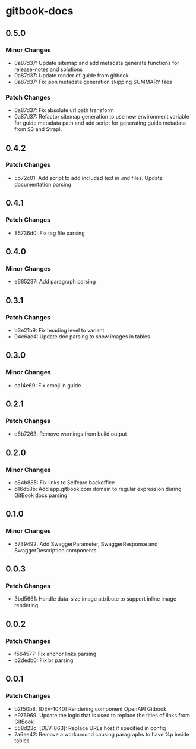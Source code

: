 # gitbook-docs

## 0.5.0

### Minor Changes

- 0a87d37: Update sitemap and add metadata generate functions for release-notes and solutions
- 0a87d37: Update render of guide from gitbook
- 0a87d37: Fix json metadata generation skipping SUMMARY files

### Patch Changes

- 0a87d37: Fix absolute url path transform
- 0a87d37: Refactor sitemap generation to use new environment variable for guide metadata path and add script for generating guide metadata from S3 and Strapi.

## 0.4.2

### Patch Changes

- 5b72c01: Add script to add included text in .md files. Update documentation parsing

## 0.4.1

### Patch Changes

- 85736d0: Fix tag file parsing

## 0.4.0

### Minor Changes

- e685237: Add paragraph parsing

## 0.3.1

### Patch Changes

- b3e21b9: Fix heading level to variant
- 04c6ae4: Update doc parsing to show images in tables

## 0.3.0

### Minor Changes

- ea14e69: Fix emoji in guide

## 0.2.1

### Patch Changes

- e6b7263: Remove warnings from build output

## 0.2.0

### Minor Changes

- c84b885: Fix links to Selfcare backoffice
- d16d58b: Add app.gitbook.com domain to regular expression during GitBook docs parsing

## 0.1.0

### Minor Changes

- 5739492: Add SwaggerParameter, SwaggerResponse and SwaggerDescription components

## 0.0.3

### Patch Changes

- 3bd5661: Handle data-size image attribute to support inline image rendering

## 0.0.2

### Patch Changes

- f564577: Fix anchor links parsing
- b2dedb0: Fix br parsing

## 0.0.1

### Patch Changes

- b2f50b8: [DEV-1040] Rendering component OpenAPI Gitbook
- e976969: Update the logic that is used to replace the titles of links from GitBook
- 558d23c: [DEV-863]: Replace URLs host if specified in config
- 7a6ee42: Remove a workaround causing paragraphs to have %p inside tables

